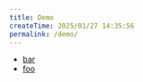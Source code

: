 ```yaml
---
title: Demo
createTime: 2025/01/27 14:35:56
permalink: /demo/
---
```


- [bar](./bar.md)
- [foo](./foo.md)
